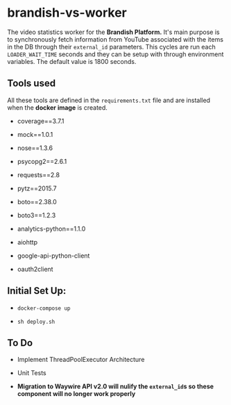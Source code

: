 # brandish-vs-worker

The video statistics worker for the **Brandish Platform.** It's main purpose is to synchronously fetch information from YouTube associated with the items in the DB through their `external_id` parameters. This cycles are run each `LOADER_WAIT_TIME` seconds and they can be setup with through environment variables. The default value is 1800 seconds.

## Tools used

All these tools are defined in the `requirements.txt` file and are installed when the **docker image** is created.

- coverage==3.7.1

- mock==1.0.1

- nose==1.3.6

- psycopg2==2.6.1

- requests==2.8

- pytz==2015.7

- boto==2.38.0

- boto3==1.2.3

- analytics-python==1.1.0

- aiohttp

- google-api-python-client

- oauth2client

## Initial Set Up:

- `docker-compose up`

- `sh deploy.sh`

## To Do

- Implement ThreadPoolExecutor Architecture

- Unit Tests

- **Migration to Waywire API v2.0 will nulify the `external_id`s so these component will no longer work properly**
